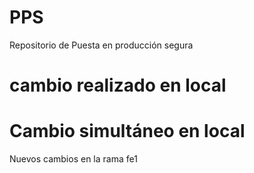 # PPS
Repositorio de Puesta en producción segura
# cambio realizado en local
# Cambio simultáneo en local

Nuevos cambios en la rama fe1
